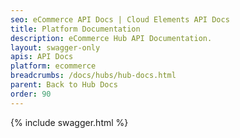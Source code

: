 ```yaml
---
seo: eCommerce API Docs | Cloud Elements API Docs
title: Platform Documentation
description: eCommerce Hub API Documentation.
layout: swagger-only
apis: API Docs
platform: ecommerce
breadcrumbs: /docs/hubs/hub-docs.html
parent: Back to Hub Docs
order: 90
---
```


{% include swagger.html %}
